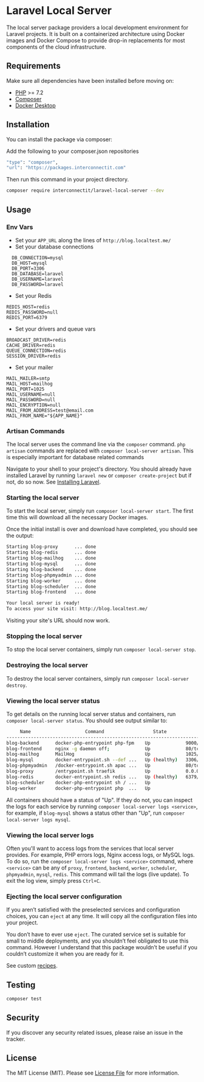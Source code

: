 # Laravel Local Server

The local server package providers a local development environment for Laravel projects. It is built on a containerized architecture using Docker images and Docker Compose to provide drop-in replacements for most components of the cloud infrastructure.

## Requirements

Make sure all dependencies have been installed before moving on:

* [PHP](http://php.net/manual/en/install.php) >= 7.2
* [Composer](https://getcomposer.org/download/)
* [Docker Desktop](https://www.docker.com/products/docker-desktop)

## Installation

You can install the package via composer:

Add the following to your composer.json repositories 
```bash
"type": "composer",
"url": "https://packages.interconnectit.com"
```

Then run this command in your project directory.
```bash
composer require interconnectit/laravel-local-server --dev
```

## Usage

### Env Vars
- Set your `APP_URL` along the lines of `http://blog.localtest.me/`
- Set your database connections 
```dotenv
  DB_CONNECTION=mysql
  DB_HOST=mysql
  DB_PORT=3306
  DB_DATABASE=laravel
  DB_USERNAME=laravel
  DB_PASSWORD=laravel
 ```
- Set your Redis
```dotenv
REDIS_HOST=redis
REDIS_PASSWORD=null
REDIS_PORT=6379
```
- Set your drivers and queue vars
```dotenv
BROADCAST_DRIVER=redis
CACHE_DRIVER=redis
QUEUE_CONNECTION=redis
SESSION_DRIVER=redis
```
- Set your mailer
```dotenv
MAIL_MAILER=smtp
MAIL_HOST=mailhog
MAIL_PORT=1025
MAIL_USERNAME=null
MAIL_PASSWORD=null
MAIL_ENCRYPTION=null
MAIL_FROM_ADDRESS=test@email.com
MAIL_FROM_NAME="${APP_NAME}"
```

### Artisan Commands
The local server uses the command line via the `composer` command.
`php artisan` commands are replaced with `composer local-server artisan`. This is especially important for database related commands

Navigate to your shell to your project's directory. You should already have installed Laravel by running `laravel new` or `composer create-project` but if not, do so now. See [Installing Laravel](https://laravel.com/docs/master#installing-laravel).

### Starting the local server

To start the local server, simply run `composer local-server start`. The first time this will download all the necessary Docker images.

Once the initial install is over and download have completed, you should see the output:

```sh
Starting blog-proxy      ... done
Starting blog-redis      ... done
Starting blog-mailhog    ... done
Starting blog-mysql      ... done
Starting blog-backend    ... done
Starting blog-phpmyadmin ... done
Starting blog-worker     ... done
Starting blog-scheduler  ... done
Starting blog-frontend   ... done

Your local server is ready!
To access your site visit: http://blog.localtest.me/
```

Visiting your site's URL should now work.

### Stopping the local server

To stop the local server containers, simply run `composer local-server stop`.

### Destroying the local server

To destroy the local server containers, simply run `composer local-server destroy`.

### Viewing the local server status

To get details on the running local server status and containers, run `composer local-server status`. You should see output similar to:

```sh
     Name                    Command                  State                         Ports
------------------------------------------------------------------------------------------------------------
blog-backend      docker-php-entrypoint php-fpm    Up             9000/tcp
blog-frontend     nginx -g daemon off;             Up             80/tcp
blog-mailhog      MailHog                          Up             1025/tcp, 8025/tcp
blog-mysql        docker-entrypoint.sh --def ...   Up (healthy)   3306/tcp, 33060/tcp
blog-phpmyadmin   /docker-entrypoint.sh apac ...   Up             80/tcp
blog-proxy        /entrypoint.sh traefik           Up             0.0.0.0:80->80/tcp, 0.0.0.0:8080->8080/tcp
blog-redis        docker-entrypoint.sh redis ...   Up (healthy)   6379/tcp
blog-scheduler    docker-php-entrypoint sh / ...   Up
blog-worker       docker-php-entrypoint php  ...   Up
```

All containers should have a status of "Up". If they do not, you can inspect the logs for each service by running `composer local-server logs <service>`, for example, if `blog-mysql` shows a status other than "Up", run `composer local-server logs mysql`.

### Viewing the local server logs

Often you'll want to access logs from the services that local server provides. For example, PHP errors logs, Nginx access logs, or MySQL logs. To do so, run the `composer local-server logs <service>` command, where `<service>` can be any of `proxy`, `frontend`, `backend`, `worker`, `scheduler`, `phpmyadmin`, `mysql`, `redis`. This command will tail the logs (live update). To exit the log view, simply press `Ctrl+C`.

### Ejecting the local server configuration

If you aren’t satisfied with the preselected services and configuration choices, you can `eject` at any time. It will copy all the configuration files into your project.

You don’t have to ever use `eject`. The curated service set is suitable for small to middle deployments, and you shouldn’t feel obligated to use this command. However I understand that this package wouldn’t be useful if you couldn’t customize it when you are ready for it.

See custom [recipes](../../wiki/Recipes).

## Testing

```bash
composer test
```

## Security

If you discover any security related issues, please raise an issue in the tracker.

## License

The MIT License (MIT). Please see [License File](LICENSE.md) for more information.
